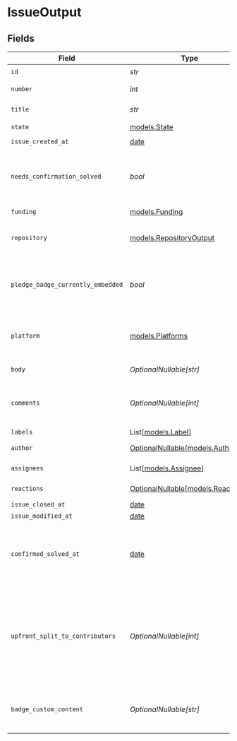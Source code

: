 # IssueOutput


## Fields

| Field                                                                                                         | Type                                                                                                          | Required                                                                                                      | Description                                                                                                   |
| ------------------------------------------------------------------------------------------------------------- | ------------------------------------------------------------------------------------------------------------- | ------------------------------------------------------------------------------------------------------------- | ------------------------------------------------------------------------------------------------------------- |
| `id`                                                                                                          | *str*                                                                                                         | :heavy_check_mark:                                                                                            | N/A                                                                                                           |
| `number`                                                                                                      | *int*                                                                                                         | :heavy_check_mark:                                                                                            | GitHub #number                                                                                                |
| `title`                                                                                                       | *str*                                                                                                         | :heavy_check_mark:                                                                                            | GitHub issue title                                                                                            |
| `state`                                                                                                       | [models.State](../models/state.md)                                                                            | :heavy_check_mark:                                                                                            | N/A                                                                                                           |
| `issue_created_at`                                                                                            | [date](https://docs.python.org/3/library/datetime.html#date-objects)                                          | :heavy_check_mark:                                                                                            | N/A                                                                                                           |
| `needs_confirmation_solved`                                                                                   | *bool*                                                                                                        | :heavy_check_mark:                                                                                            | If a maintainer needs to mark this issue as solved                                                            |
| `funding`                                                                                                     | [models.Funding](../models/funding.md)                                                                        | :heavy_check_mark:                                                                                            | N/A                                                                                                           |
| `repository`                                                                                                  | [models.RepositoryOutput](../models/repositoryoutput.md)                                                      | :heavy_check_mark:                                                                                            | The repository that the issue is in                                                                           |
| `pledge_badge_currently_embedded`                                                                             | *bool*                                                                                                        | :heavy_check_mark:                                                                                            | If this issue currently has the Polar badge SVG embedded                                                      |
| `platform`                                                                                                    | [models.Platforms](../models/platforms.md)                                                                    | :heavy_check_mark:                                                                                            | Issue platform (currently always GitHub)                                                                      |
| `body`                                                                                                        | *OptionalNullable[str]*                                                                                       | :heavy_minus_sign:                                                                                            | GitHub issue body                                                                                             |
| `comments`                                                                                                    | *OptionalNullable[int]*                                                                                       | :heavy_minus_sign:                                                                                            | Number of GitHub comments made on the issue                                                                   |
| `labels`                                                                                                      | List[[models.Label](../models/label.md)]                                                                      | :heavy_minus_sign:                                                                                            | N/A                                                                                                           |
| `author`                                                                                                      | [OptionalNullable[models.Author]](../models/author.md)                                                        | :heavy_minus_sign:                                                                                            | GitHub author                                                                                                 |
| `assignees`                                                                                                   | List[[models.Assignee](../models/assignee.md)]                                                                | :heavy_minus_sign:                                                                                            | GitHub assignees                                                                                              |
| `reactions`                                                                                                   | [OptionalNullable[models.Reactions]](../models/reactions.md)                                                  | :heavy_minus_sign:                                                                                            | GitHub reactions                                                                                              |
| `issue_closed_at`                                                                                             | [date](https://docs.python.org/3/library/datetime.html#date-objects)                                          | :heavy_minus_sign:                                                                                            | N/A                                                                                                           |
| `issue_modified_at`                                                                                           | [date](https://docs.python.org/3/library/datetime.html#date-objects)                                          | :heavy_minus_sign:                                                                                            | N/A                                                                                                           |
| `confirmed_solved_at`                                                                                         | [date](https://docs.python.org/3/library/datetime.html#date-objects)                                          | :heavy_minus_sign:                                                                                            | If this issue has been marked as confirmed solved through Polar                                               |
| `upfront_split_to_contributors`                                                                               | *OptionalNullable[int]*                                                                                       | :heavy_minus_sign:                                                                                            | Share of rewrads that will be rewarded to contributors of this issue. A number between 0 and 100 (inclusive). |
| `badge_custom_content`                                                                                        | *OptionalNullable[str]*                                                                                       | :heavy_minus_sign:                                                                                            | Optional custom badge SVG promotional content                                                                 |